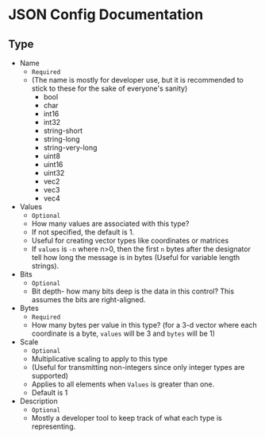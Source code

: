 # JSON Config Documentation

## Type
  * Name
    * `Required`
    * (The name is mostly for developer use, but it is recommended to stick to these for the sake of everyone's sanity)
      * bool
      * char
      * int16
      * int32
      * string-short
      * string-long
      * string-very-long
      * uint8
      * uint16
      * uint32
      * vec2
      * vec3
      * vec4
  * Values
    * `Optional`
    * How many values are associated with this type?
    * If not specified, the default is 1.
    * Useful for creating vector types like coordinates or matrices
    * If `values` is `-n` where n>0, then the first `n` bytes after the designator tell how long the message is in bytes (Useful for variable length strings).
  * Bits
    * `Optional`
    * Bit depth- how many bits deep is the data in this control? This assumes the bits are right-aligned.
  * Bytes
    * `Required`
    * How many bytes per value in this type? (for a 3-d vector where each coordinate is a byte, `values` will be 3 and `bytes` will be 1)
  * Scale
    * `Optional`
    * Multiplicative scaling to apply to this type
    * (Useful for transmitting non-integers since only integer types are supported)
    * Applies to all elements when `Values` is greater than one.
    * Default is 1
  * Description
    * `Optional`
    * Mostly a developer tool to keep track of what each type is representing.

